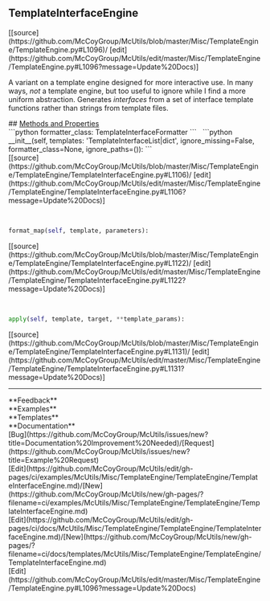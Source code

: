 ## <a id="McUtils.Misc.TemplateEngine.TemplateEngine.TemplateInterfaceEngine">TemplateInterfaceEngine</a> 

<div class="docs-source-link" markdown="1">
[[source](https://github.com/McCoyGroup/McUtils/blob/master/Misc/TemplateEngine/TemplateEngine.py#L1096)/
[edit](https://github.com/McCoyGroup/McUtils/edit/master/Misc/TemplateEngine/TemplateEngine.py#L1096?message=Update%20Docs)]
</div>

A variant on a template engine designed for more interactive use.
In many ways, _not_ a template engine, but too useful to ignore while I
find a more uniform abstraction.
Generates _interfaces_ from a set of interface template functions
rather than strings from template files.







<div class="collapsible-section">
 <div class="collapsible-section collapsible-section-header" markdown="1">
## <a class="collapse-link" data-toggle="collapse" href="#methods" markdown="1"> Methods and Properties</a> <a class="float-right" data-toggle="collapse" href="#methods"><i class="fa fa-chevron-down"></i></a>
 </div>
 <div class="collapsible-section collapsible-section-body collapse show" id="methods" markdown="1">
 ```python
formatter_class: TemplateInterfaceFormatter
```
<a id="McUtils.Misc.TemplateEngine.TemplateEngine.TemplateInterfaceEngine.__init__" class="docs-object-method">&nbsp;</a> 
```python
__init__(self, templates: 'TemplateInterfaceList|dict', ignore_missing=False, formatter_class=None, ignore_paths=()): 
```
<div class="docs-source-link" markdown="1">
[[source](https://github.com/McCoyGroup/McUtils/blob/master/Misc/TemplateEngine/TemplateEngine/TemplateInterfaceEngine.py#L1106)/
[edit](https://github.com/McCoyGroup/McUtils/edit/master/Misc/TemplateEngine/TemplateEngine/TemplateInterfaceEngine.py#L1106?message=Update%20Docs)]
</div>


<a id="McUtils.Misc.TemplateEngine.TemplateEngine.TemplateInterfaceEngine.format_map" class="docs-object-method">&nbsp;</a> 
```python
format_map(self, template, parameters): 
```
<div class="docs-source-link" markdown="1">
[[source](https://github.com/McCoyGroup/McUtils/blob/master/Misc/TemplateEngine/TemplateEngine/TemplateInterfaceEngine.py#L1122)/
[edit](https://github.com/McCoyGroup/McUtils/edit/master/Misc/TemplateEngine/TemplateEngine/TemplateInterfaceEngine.py#L1122?message=Update%20Docs)]
</div>


<a id="McUtils.Misc.TemplateEngine.TemplateEngine.TemplateInterfaceEngine.apply" class="docs-object-method">&nbsp;</a> 
```python
apply(self, template, target, **template_params): 
```
<div class="docs-source-link" markdown="1">
[[source](https://github.com/McCoyGroup/McUtils/blob/master/Misc/TemplateEngine/TemplateEngine/TemplateInterfaceEngine.py#L1131)/
[edit](https://github.com/McCoyGroup/McUtils/edit/master/Misc/TemplateEngine/TemplateEngine/TemplateInterfaceEngine.py#L1131?message=Update%20Docs)]
</div>
 </div>
</div>












---


<div markdown="1" class="text-secondary">
<div class="container">
  <div class="row">
   <div class="col" markdown="1">
**Feedback**   
</div>
   <div class="col" markdown="1">
**Examples**   
</div>
   <div class="col" markdown="1">
**Templates**   
</div>
   <div class="col" markdown="1">
**Documentation**   
</div>
   <div class="col" markdown="1">
   
</div>
   <div class="col" markdown="1">
   
</div>
   <div class="col" markdown="1">
   
</div>
</div>
  <div class="row">
   <div class="col" markdown="1">
[Bug](https://github.com/McCoyGroup/McUtils/issues/new?title=Documentation%20Improvement%20Needed)/[Request](https://github.com/McCoyGroup/McUtils/issues/new?title=Example%20Request)   
</div>
   <div class="col" markdown="1">
[Edit](https://github.com/McCoyGroup/McUtils/edit/gh-pages/ci/examples/McUtils/Misc/TemplateEngine/TemplateEngine/TemplateInterfaceEngine.md)/[New](https://github.com/McCoyGroup/McUtils/new/gh-pages/?filename=ci/examples/McUtils/Misc/TemplateEngine/TemplateEngine/TemplateInterfaceEngine.md)   
</div>
   <div class="col" markdown="1">
[Edit](https://github.com/McCoyGroup/McUtils/edit/gh-pages/ci/docs/McUtils/Misc/TemplateEngine/TemplateEngine/TemplateInterfaceEngine.md)/[New](https://github.com/McCoyGroup/McUtils/new/gh-pages/?filename=ci/docs/templates/McUtils/Misc/TemplateEngine/TemplateEngine/TemplateInterfaceEngine.md)   
</div>
   <div class="col" markdown="1">
[Edit](https://github.com/McCoyGroup/McUtils/edit/master/Misc/TemplateEngine/TemplateEngine.py#L1096?message=Update%20Docs)   
</div>
   <div class="col" markdown="1">
   
</div>
   <div class="col" markdown="1">
   
</div>
   <div class="col" markdown="1">
   
</div>
</div>
</div>
</div>